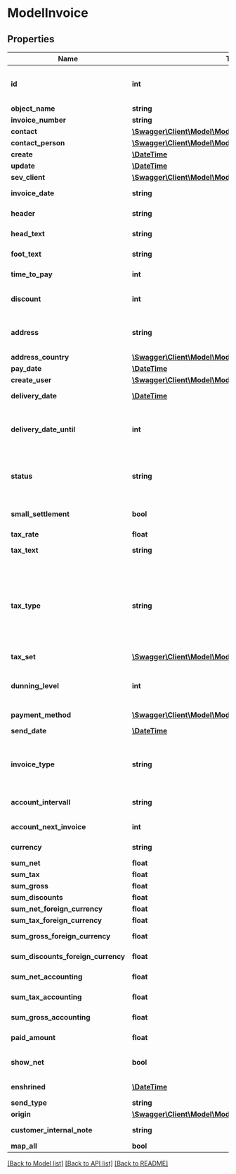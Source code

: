 # ModelInvoice

## Properties
Name | Type | Description | Notes
------------ | ------------- | ------------- | -------------
**id** | **int** | The invoice id. &lt;span style&#x3D;&#x27;color:red&#x27;&gt;Required&lt;/span&gt; if you want to create or update an invoice position for an existing invoice | [optional] 
**object_name** | **string** | The invoice object name. | [optional] 
**invoice_number** | **string** | The invoice number | [optional] 
**contact** | [**\Swagger\Client\Model\ModelInvoiceContact**](ModelInvoiceContact.md) |  | 
**contact_person** | [**\Swagger\Client\Model\ModelInvoiceUpdateContactPerson**](ModelInvoiceUpdateContactPerson.md) |  | 
**create** | [**\DateTime**](\DateTime.md) | Date of invoice creation | [optional] 
**update** | [**\DateTime**](\DateTime.md) | Date of last invoice update | [optional] 
**sev_client** | [**\Swagger\Client\Model\ModelInvoiceUpdateSevClient**](ModelInvoiceUpdateSevClient.md) |  | [optional] 
**invoice_date** | **string** | Needs to be provided as timestamp or dd.mm.yyyy | 
**header** | **string** | Normally consist of prefix plus the invoice number | [optional] 
**head_text** | **string** | Certain html tags can be used here to format your text | [optional] 
**foot_text** | **string** | Certain html tags can be used here to format your text | [optional] 
**time_to_pay** | **int** | The time the customer has to pay the invoice in days | [optional] 
**discount** | **int** | If you want to give a discount, define the percentage here. Otherwise provide zero as value | 
**address** | **string** | Complete address of the recipient including name, street, city, zip and country.       * Line breaks can be used and will be displayed on the invoice pdf. | [optional] 
**address_country** | [**\Swagger\Client\Model\ModelInvoiceAddressCountry**](ModelInvoiceAddressCountry.md) |  | 
**pay_date** | [**\DateTime**](\DateTime.md) | Needs to be timestamp or dd.mm.yyyy | [optional] 
**create_user** | [**\Swagger\Client\Model\ModelCreditNoteCreateUser**](ModelCreditNoteCreateUser.md) |  | [optional] 
**delivery_date** | [**\DateTime**](\DateTime.md) | Timestamp. This can also be a date range if you also use the attribute deliveryDateUntil | [optional] 
**delivery_date_until** | **int** | If the delivery date should be a time range, another timestamp can be provided in this attribute       * to define a range from timestamp used in deliveryDate attribute to the timestamp used here. | [optional] 
**status** | **string** | Please have a look in our       &lt;a href&#x3D;&#x27;https://api.sevdesk.de/#section/Types-and-status-of-invoices&#x27;&gt;Types and status of invoices&lt;/a&gt;       to see what the different status codes mean | 
**small_settlement** | **bool** | Defines if the client uses the small settlement scheme.      If yes, the invoice must not contain any vat | [optional] 
**tax_rate** | **float** | Is overwritten by invoice position tax rates | 
**tax_text** | **string** | A common tax text would be &#x27;Umsatzsteuer 19%&#x27; | 
**tax_type** | **string** | Tax type of the invoice. There are four tax types: 1. default - Umsatzsteuer ausweisen 2. eu - Steuerfreie innergemeinschaftliche Lieferung (Europäische Union) 3. noteu - Steuerschuldnerschaft des Leistungsempfängers (außerhalb EU, z. B. Schweiz) 4. custom - Using custom tax set 5. ss - Not subject to VAT according to §19 1 UStG Tax rates are heavily connected to the tax type used. | 
**tax_set** | [**\Swagger\Client\Model\ModelInvoiceTaxSet**](ModelInvoiceTaxSet.md) |  | [optional] 
**dunning_level** | **int** | Defines how many reminders have already been sent for the invoice.      Starts with 1 (Payment reminder) and should be incremented by one every time another reminder is sent. | [optional] 
**payment_method** | [**\Swagger\Client\Model\ModelInvoicePaymentMethod**](ModelInvoicePaymentMethod.md) |  | [optional] 
**send_date** | [**\DateTime**](\DateTime.md) | The date the invoice was sent to the customer | [optional] 
**invoice_type** | **string** | Type of the invoice. For more information on the different types, check       &lt;a href&#x3D;&#x27;https://api.sevdesk.de/#section/Types-and-status-of-invoices&#x27;&gt;this&lt;/a&gt; section | 
**account_intervall** | **string** | The interval in which recurring invoices are due as ISO-8601 duration.&lt;br&gt;       Necessary attribute for all recurring invoices. | [optional] 
**account_next_invoice** | **int** | Timestamp when the next invoice will be generated by this recurring invoice. | [optional] 
**currency** | **string** | Currency used in the invoice. Needs to be currency code according to ISO-4217 | 
**sum_net** | **float** | Net sum of the invoice | [optional] 
**sum_tax** | **float** | Tax sum of the invoice | [optional] 
**sum_gross** | **float** | Gross sum of the invoice | [optional] 
**sum_discounts** | **float** | Sum of all discounts in the invoice | [optional] 
**sum_net_foreign_currency** | **float** | Net sum of the invoice in the foreign currency | [optional] 
**sum_tax_foreign_currency** | **float** | Tax sum of the invoice in the foreign currency | [optional] 
**sum_gross_foreign_currency** | **float** | Gross sum of the invoice in the foreign currency | [optional] 
**sum_discounts_foreign_currency** | **float** | Discounts sum of the invoice in the foreign currency | [optional] 
**sum_net_accounting** | **float** | Net accounting sum of the invoice. Is usually the same as sumNet | [optional] 
**sum_tax_accounting** | **float** | Tax accounting sum of the invoice. Is usually the same as sumTax | [optional] 
**sum_gross_accounting** | **float** | Gross accounting sum of the invoice. Is usually the same as sumGross | [optional] 
**paid_amount** | **float** | Amount which has already been paid for this invoice by the customer | [optional] 
**show_net** | **bool** | If true, the net amount of each position will be shown on the invoice. Otherwise gross amount | [optional] 
**enshrined** | [**\DateTime**](\DateTime.md) | Defines if and when invoice was enshrined. Enshrined invoices can not be manipulated. | [optional] 
**send_type** | **string** | Type which was used to send the invoice. | [optional] 
**origin** | [**\Swagger\Client\Model\ModelInvoiceOrigin**](ModelInvoiceOrigin.md) |  | [optional] 
**customer_internal_note** | **string** | Internal note of the customer. Contains data entered into field &#x27;Referenz/Bestellnummer&#x27; | [optional] 
**map_all** | **bool** |  | 

[[Back to Model list]](../../README.md#documentation-for-models) [[Back to API list]](../../README.md#documentation-for-api-endpoints) [[Back to README]](../../README.md)

